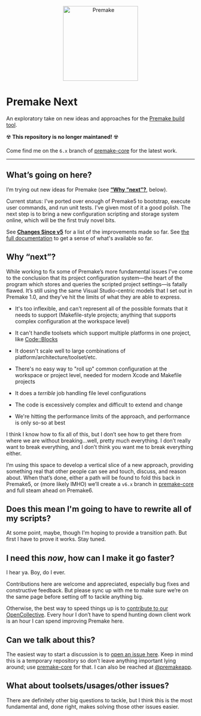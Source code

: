 <p align="center">
  <a href="https://premake.github.io/" target="blank"><img src="https://premake.github.io/img/premake-logo.png" height="200" width="200" alt="Premake" /></a>
</p>

# Premake Next

An exploratory take on new ideas and approaches for the [Premake build tool](https://premake.github.io/).

:radioactive: **This repository is no longer maintaned!** :radioactive:

Come find me on the `6.x` branch of [premake-core](https://github.com/premake/premake-core) for the latest work.

----

## What’s going on here?

I’m trying out new ideas for Premake (see **[“Why “next”?](#why-next)**, below).

Current status: I've ported over enough of Premake5 to bootstrap, execute user commands, and run unit tests. I've given most of it a good polish. The next step is to bring a new configuration scripting and storage system online, which will be the first truly novel bits.

See **[Changes Since v5](docs/Changes-Since-v5.md)** for a list of the improvements made so far. See [the full documentation](docs/Home.md) to get a sense of what's available so far.

## Why “next”?

While working to fix some of Premake’s more fundamental issues I’ve come to the conclusion that its project configuration system—the heart of the program which stores and queries the scripted project settings—is fatally flawed. It’s still using the same Visual Studio-centric models that I set out in Premake 1.0, and they’ve hit the limits of what they are able to express.

- It's too inflexible, and can't represent all of the possible formats that it needs to support (Makefile-style projects; anything that supports complex configuration at the workspace level)

- It can't handle toolsets which support multiple platforms in one project, like [Code::Blocks](http://www.codeblocks.org)

- It doesn't scale well to large combinations of platform/architecture/toolset/etc.

- There's no easy way to "roll up" common configuration at the workspace or project level, needed for modern Xcode and Makefile projects

- It does a _terrible_ job handling file level configurations

- The code is excessively complex and difficult to extend and change

- We're hitting the performance limits of the approach, and performance is only so-so at best

I think I know how to fix all of this, but I don’t see how to get there from where we are without breaking…well, pretty much everything. I don’t really want to break everything, and I don’t think you want me to break everything either.

I’m using this space to develop a vertical slice of a new approach, providing something real that other people can see and touch, discuss, and reason about. When that’s done, either a path will be found to fold this back in Premake5, or (more likely IMHO) we’ll create a `v6.x` branch in [premake-core][pc] and full steam ahead on Premake6.

## Does this mean I'm going to have to rewrite all of my scripts?

At some point, maybe, though I'm hoping to provide a transition path. But first I have to prove it works. Stay tuned.

## I need this _now_, how can I make it go faster?

I hear ya. Boy, do I ever.

Contributions here are welcome and appreciated, especially bug fixes and constructive feedback. But please sync up with me to make sure we’re on the same page before setting off to tackle anything big.

Otherwise, the best way to speed things up is to [contribute to our OpenCollective][oc]. Every hour I don’t have to spend hunting down client work is an hour I can spend improving Premake here.

## Can we talk about this?

The easiest way to start a discussion is to [open an issue here](https://github.com/starkos/premake-next/issues). Keep in mind this is a temporary repository so don’t leave anything important lying around; use [premake-core][pc] for that. I can also be reached at [@premakeapp][tw].

## What about toolsets/usages/other issues?

There are definitely other big questions to tackle, but I think this is the most fundamental and, done right, makes solving those other issues easier.

[oc]: https://opencollective.com/premake
[pc]: https://github.com/premake/premake-core
[tw]: https://twitter.com/premakeapp
